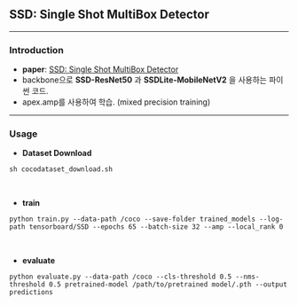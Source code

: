## SSD: Single Shot MultiBox Detector

---

### Introduction

- **paper**: [SSD: Single Shot MultiBox Detector](https://arxiv.org/pdf/1512.02325.pdf)
- backbone으로 **SSD-ResNet50** 과 **SSDLite-MobileNetV2** 을 사용하는 파이썬 코드.
- apex.amp를 사용하여 학습. (mixed precision training)

---

### Usage

- **Dataset Download**

```
sh cocodataset_download.sh
```

<br/>

- **train**

```
python train.py --data-path /coco --save-folder trained_models --log-path tensorboard/SSD --epochs 65 --batch-size 32 --amp --local_rank 0
```

<br/>

- **evaluate**

```
python evaluate.py --data-path /coco --cls-threshold 0.5 --nms-threshold 0.5 pretrained-model /path/to/pretrained model/.pth --output predictions
```

